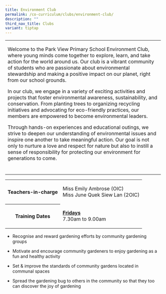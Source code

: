 ```yaml
---
title: Environment Club
permalink: /co-curriculum/clubs/environment-club/
description: ""
third_nav_title: Clubs
variant: tiptap
---
```

<table>
<tbody>
<tr>
<td rowspan="1" colspan="1">
<p>Welcome to the Park View Primary School Environment Club, where young
minds come together to explore, learn, and take action for the world around
us. Our club is a vibrant community of students who are passionate about
environmental stewardship and making a positive impact on our planet, right
from our school grounds.</p>
<p>In our club, we engage in a variety of exciting activities and projects
that foster environmental awareness, sustainability, and conservation.
From planting trees to organizing recycling initiatives and advocating
for eco-friendly practices, our members are empowered to become environmental
leaders.</p>
<p>Through hands-on experiences and educational outings, we strive to deepen
our understanding of environmental issues and inspire one another to take
meaningful action. Our goal is not only to nurture a love and respect for
nature but also to instill a sense of responsibility for protecting our
environment for generations to come.</p>
</td>
</tr>
<tr>
<td rowspan="1" colspan="1">
<p></p>
</td>
</tr>
</tbody>
</table>
<table>
<tbody>
<tr>
<th rowspan="1" colspan="1">
<p>Teachers-in-charge</p>
</th>
<td rowspan="1" colspan="1">
<p>Miss Emily Ambrose (OIC)
<br>Miss June Quek Siew Lan (2OIC)</p>
</td>
</tr>
<tr>
<th rowspan="1" colspan="1">
<p>Training Dates</p>
</th>
<td rowspan="1" colspan="1">
<p><strong><u>Fridays</u></strong> 
<br>7.30am to 9.00am</p>
</td>
</tr>
</tbody>
</table>
<ul data-tight="true" class="tight">
<li>
<p>Recognise and reward gardening efforts by community gardening groups</p>
</li>
<li>
<p>Motivate and encourage community gardeners to enjoy gardening as a fun
and healthy activity</p>
</li>
<li>
<p>Set &amp; improve the standards of community gardens located in communal
spaces</p>
</li>
<li>
<p>Spread the gardening bug to others in the community so that they too can
discover the joy of gardening</p>
</li>
</ul>
<p></p>